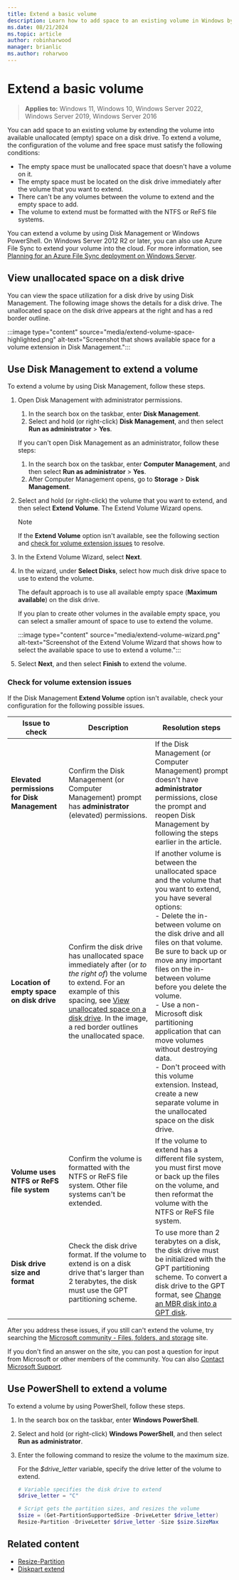 ```yaml
---
title: Extend a basic volume
description: Learn how to add space to an existing volume in Windows by extending the volume into available unallocated (empty) space on a disk drive.
ms.date: 08/21/2024
ms.topic: article
author: robinharwood
manager: brianlic
ms.author: roharwoo
---
```


# Extend a basic volume

> **Applies to:** Windows 11, Windows 10, Windows Server 2022, Windows Server 2019, Windows Server 2016

You can add space to an existing volume by extending the volume into available unallocated (empty) space on a disk drive. To extend a volume, the configuration of the volume and free space must satisfy the following conditions:

- The empty space must be unallocated space that doesn't have a volume on it.
- The empty space must be located on the disk drive immediately after the volume that you want to extend.
- There can't be any volumes between the volume to extend and the empty space to add.
- The volume to extend must be formatted with the NTFS or ReFS file systems.

You can extend a volume by using Disk Management or Windows PowerShell. On Windows Server 2012 R2 or later, you can also use Azure File Sync to extend your volume into the cloud. For more information, see [Planning for an Azure File Sync deployment on Windows Server](/azure/storage/files/storage-sync-files-planning).

## View unallocated space on a disk drive

You can view the space utilization for a disk drive by using Disk Management. The following image shows the details for a disk drive. The unallocated space on the disk drive appears at the right and has a red border outline.

:::image type="content" source="media/extend-volume-space-highlighted.png" alt-text="Screenshot that shows available space for a volume extension in Disk Management.":::

## Use Disk Management to extend a volume

To extend a volume by using Disk Management, follow these steps.

1. Open Disk Management with administrator permissions.

   1. In the search box on the taskbar, enter **Disk Management**.
   1. Select and hold (or right-click) **Disk Management**, and then select **Run as administrator** > **Yes**.
   
   If you can't open Disk Management as an administrator, follow these steps:
   
   1. In the search box on the taskbar, enter **Computer Management**, and then select **Run as administrator** > **Yes**.
   1. After Computer Management opens, go to **Storage** > **Disk Management**.

1. Select and hold (or right-click) the volume that you want to extend, and then select **Extend Volume**. The Extend Volume Wizard opens.

   > [!Note]
   > If the **Extend Volume** option isn't available, see the following section and [check for volume extension issues](#check-for-volume-extension-issues) to resolve.

1. In the Extend Volume Wizard, select **Next**.

1. In the wizard, under **Select Disks**, select how much disk drive space to use to extend the volume.

   The default approach is to use all available empty space (**Maximum available**) on the disk drive. 
   
   If you plan to create other volumes in the available empty space, you can select a smaller amount of space to use to extend the volume.

   :::image type="content" source="media/extend-volume-wizard.png" alt-text="Screenshot of the Extend Volume Wizard that shows how to select the available space to use to extend a volume.":::

1. Select **Next**, and then select **Finish** to extend the volume.

### Check for volume extension issues

If the Disk Management **Extend Volume** option isn't available, check your configuration for the following possible issues.

| Issue to check | Description | Resolution steps |
| --- | --- | --- |
| **Elevated permissions for Disk Management** | Confirm the Disk Management (or Computer Management) prompt has **administrator** (elevated) permissions. | If the Disk Management (or Computer Management) prompt doesn't have **administrator** permissions, close the prompt and reopen Disk Management by following the steps earlier in the article. |
| **Location of empty space on disk drive** | Confirm the disk drive has unallocated space immediately after (or _to the right of_) the volume to extend. For an example of this spacing, see [View unallocated space on a disk drive](#view-unallocated-space-on-a-disk-drive). In the image, a red border outlines the unallocated space. | If another volume is between the unallocated space and the volume that you want to extend, you have several options: <br> - Delete the in-between volume on the disk drive and all files on that volume. Be sure to back up or move any important files on the in-between volume before you delete the volume. <br> - Use a non-Microsoft disk partitioning application that can move volumes without destroying data. <br> - Don't proceed with this volume extension. Instead, create a new separate volume in the unallocated space on the disk drive. |
| **Volume uses NTFS or ReFS file system** | Confirm the volume is formatted with the NTFS or ReFS file system. Other file systems can't be extended. | If the volume to extend has a different file system, you must first move or back up the files on the volume, and then reformat the volume with the NTFS or ReFS file system. |
| **Disk drive size and format** | Check the disk drive format. If the volume to extend is on a disk drive that's larger than 2 terabytes, the disk must use the GPT partitioning scheme. | To use more than 2 terabytes on a disk, the disk drive must be initialized with the GPT partitioning scheme. To convert a disk drive to the GPT format, see [Change an MBR disk into a GPT disk](change-an-mbr-disk-into-a-gpt-disk.md). |
    
After you address these issues, if you still can't extend the volume, try searching the [Microsoft community - Files, folders, and storage](https://answers.microsoft.com/en-us/windows/forum/windows_10-files) site.

If you don't find an answer on the site, you can post a question for input from Microsoft or other members of the community. You can also [Contact Microsoft Support](https://support.microsoft.com/contactus/).

## Use PowerShell to extend a volume

To extend a volume by using PowerShell, follow these steps.

1. In the search box on the taskbar, enter **Windows PowerShell**.

1. Select and hold (or right-click) **Windows PowerShell**, and then select **Run as administrator**.

1. Enter the following command to resize the volume to the maximum size.

   For the *$drive_letter* variable, specify the drive letter of the volume to extend. 

   ```PowerShell
   # Variable specifies the disk drive to extend
   $drive_letter = "C"

   # Script gets the partition sizes, and resizes the volume
   $size = (Get-PartitionSupportedSize -DriveLetter $drive_letter)
   Resize-Partition -DriveLetter $drive_letter -Size $size.SizeMax
   ```

## Related content

- [Resize-Partition](/powershell/module/storage/resize-partition)
- [Diskpart extend](../../administration/windows-commands/extend.md)
